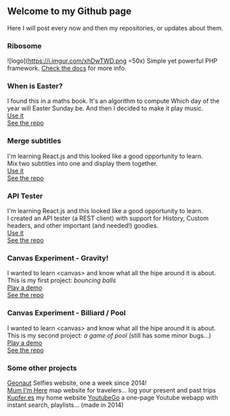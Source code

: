 ## Welcome to my Github page

Here I will post every now and then my repositories, or updates about them.

### Ribosome
![logo](https://i.imgur.com/xhDwTWD.png =50x)
Simple yet powerful PHP framework. [Check the docs](https://nicojones.github.io/Ribosome) for more info.

### When is Easter?
I found this in a maths book. It's an algorithm to compute Which day of the year will Easter Sunday be. And then I decided to make it play music.  
[Use it](https://nicojones.github.io/easter/index.html)   
[See the repo](https://github.com/nicojones/easter)   

### Merge subtitles
I'm learning React.js and this looked like a good opportunity to learn.  
Mix two subtitles into one and display them together.  
[Use it](https://nicojones.github.io/subtitles/build/index_local.html)   
[See the repo](https://github.com/nicojones/subtitles/)   

### API Tester
I'm learning React.js and this looked like a good opportunity to learn.  
I created an API tester (a REST client) with support for History, Custom headers, and other important (and needed!) goodies.  
[Use it](https://nicojones.github.io/api-tester/build/index.html)    
[See the repo](https://github.com/nicojones/api-tester/)    

### Canvas Experiment - Gravity!
I wanted to learn &lt;canvas&gt; and know what all the hipe around it is about. This is my first project: *bouncing balls*    
[Play a demo](https://nicojones.github.io/canvas-gravity/gravity.html)    
[See the repo](https://github.com/nicojones/canvas-gravity)    

### Canvas Experiment - Billiard / Pool
I wanted to learn &lt;canvas&gt; and know what all the hipe around it is about. This is my second project: *a game of pool* (still has some minor bugs...)    
[Play a demo](https://nicojones.github.io/canvas-pool/index.html)   
[See the repo](https://github.com/nicojones/canvas-pool)    


### Some other projects
[Geonaut](https://geonaut.uk/) Selfies website, one a week since 2014!    
[Mum I'm Here](https://mumimhere.com/) map website for travelers... log your present and past trips    
[Kupfer.es](https://kupfer.es/) my home website
[YoutubeGo](https://youtube.kupfer.es/) a one-page Youtube webapp with instant search, playlists... (made in 2014)
